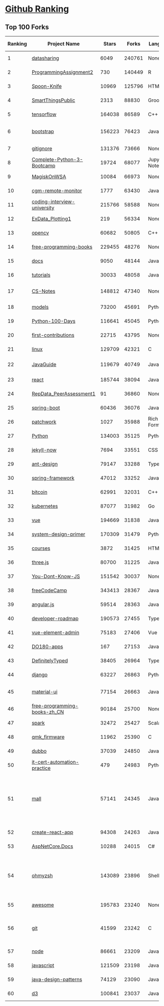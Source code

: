 [Github Ranking](../README.md)
==========

## Top 100 Forks

| Ranking | Project Name | Stars | Forks | Language | Open Issues | Description | Last Commit |
| ------- | ------------ | ----- | ----- | -------- | ----------- | ----------- | ----------- |
| 1 | [datasharing](https://github.com/jtleek/datasharing) | 6049 | 240761 | None | 283 | The Leek group guide to data sharing  | 2022-03-24T18:07:14Z |
| 2 | [ProgrammingAssignment2](https://github.com/rdpeng/ProgrammingAssignment2) | 730 | 140449 | R | 180 | Repository for Programming Assignment 2 for R Programming on Coursera | 2022-04-03T17:44:00Z |
| 3 | [Spoon-Knife](https://github.com/octocat/Spoon-Knife) | 10969 | 125796 | HTML | 1410 | This repo is for demonstration purposes only. | 2022-04-02T20:48:17Z |
| 4 | [SmartThingsPublic](https://github.com/SmartThingsCommunity/SmartThingsPublic) | 2313 | 88830 | Groovy | 58 | SmartThings open-source DeviceTypeHandlers and SmartApps code | 2022-04-02T13:41:51Z |
| 5 | [tensorflow](https://github.com/tensorflow/tensorflow) | 164038 | 86589 | C++ | 2291 | An Open Source Machine Learning Framework for Everyone | 2022-04-04T02:43:46Z |
| 6 | [bootstrap](https://github.com/twbs/bootstrap) | 156223 | 76423 | JavaScript | 317 | The most popular HTML, CSS, and JavaScript framework for developing responsive, mobile first projects on the web. | 2022-04-03T08:48:56Z |
| 7 | [gitignore](https://github.com/github/gitignore) | 131376 | 73666 | None | 0 | A collection of useful .gitignore templates | 2022-04-02T07:36:39Z |
| 8 | [Complete-Python-3-Bootcamp](https://github.com/Pierian-Data/Complete-Python-3-Bootcamp) | 19724 | 68077 | Jupyter Notebook | 65 | Course Files for Complete Python 3 Bootcamp Course on Udemy | 2022-03-31T14:37:17Z |
| 9 | [MagiskOnWSA](https://github.com/LSPosed/MagiskOnWSA) | 10084 | 66973 | None | 1 | Integrate Magisk root and Google Apps (OpenGApps) into WSA (Windows Subsystem for Android) | 2022-03-31T14:37:56Z |
| 10 | [cgm-remote-monitor](https://github.com/nightscout/cgm-remote-monitor) | 1777 | 63430 | JavaScript | 119 | nightscout web monitor | 2022-04-02T15:59:22Z |
| 11 | [coding-interview-university](https://github.com/jwasham/coding-interview-university) | 215766 | 58588 | None | 38 | A complete computer science study plan to become a software engineer. | 2022-04-01T16:16:02Z |
| 12 | [ExData_Plotting1](https://github.com/rdpeng/ExData_Plotting1) | 219 | 56334 | None | 75 | Plotting Assignment 1 for Exploratory Data Analysis | 2022-02-07T21:30:45Z |
| 13 | [opencv](https://github.com/opencv/opencv) | 60682 | 50805 | C++ | 1992 | Open Source Computer Vision Library | 2022-04-03T19:44:58Z |
| 14 | [free-programming-books](https://github.com/EbookFoundation/free-programming-books) | 229455 | 48276 | None | 30 | :books: Freely available programming books | 2022-04-03T20:33:35Z |
| 15 | [docs](https://github.com/github/docs) | 9050 | 48144 | JavaScript | 107 | The open-source repo for docs.github.com | 2022-04-04T02:55:02Z |
| 16 | [tutorials](https://github.com/eugenp/tutorials) | 30033 | 48058 | Java | 37 | Just Announced - "Learn Spring Security OAuth":  | 2022-04-03T22:13:29Z |
| 17 | [CS-Notes](https://github.com/CyC2018/CS-Notes) | 148812 | 47340 | None | 104 | :books: 技术面试必备基础知识、Leetcode、计算机操作系统、计算机网络、系统设计 | 2022-03-30T23:00:18Z |
| 18 | [models](https://github.com/tensorflow/models) | 73200 | 45691 | Python | 1146 | Models and examples built with TensorFlow | 2022-04-03T04:10:34Z |
| 19 | [Python-100-Days](https://github.com/jackfrued/Python-100-Days) | 116641 | 45045 | Python | 456 | Python - 100天从新手到大师 | 2022-03-31T15:58:19Z |
| 20 | [first-contributions](https://github.com/firstcontributions/first-contributions) | 22715 | 43795 | None | 68 | 🚀✨ Help beginners to contribute to open source projects | 2022-04-04T02:32:47Z |
| 21 | [linux](https://github.com/torvalds/linux) | 129709 | 42321 | C | 0 | Linux kernel source tree | 2022-04-03T21:42:23Z |
| 22 | [JavaGuide](https://github.com/Snailclimb/JavaGuide) | 119679 | 40749 | Java | 69 | 「Java学习+面试指南」一份涵盖大部分 Java 程序员所需要掌握的核心知识。准备 Java 面试，首选 JavaGuide！ | 2022-04-04T01:08:43Z |
| 23 | [react](https://github.com/facebook/react) | 185744 | 38094 | JavaScript | 681 | A declarative, efficient, and flexible JavaScript library for building user interfaces. | 2022-04-04T02:09:26Z |
| 24 | [RepData_PeerAssessment1](https://github.com/rdpeng/RepData_PeerAssessment1) | 91 | 36860 | None | 6 | Peer Assessment 1 for Reproducible Research | 2022-03-16T16:22:23Z |
| 25 | [spring-boot](https://github.com/spring-projects/spring-boot) | 60436 | 36076 | Java | 542 | Spring Boot | 2022-04-04T02:29:25Z |
| 26 | [patchwork](https://github.com/jlord/patchwork) | 1027 | 35988 | Rich Text Format | 18 | All the Git-it Workshop completers!  | 2022-04-03T12:40:38Z |
| 27 | [Python](https://github.com/TheAlgorithms/Python) | 134003 | 35125 | Python | 23 | All Algorithms implemented in Python | 2022-04-01T20:07:27Z |
| 28 | [jekyll-now](https://github.com/barryclark/jekyll-now) | 7694 | 33551 | CSS | 137 | Build a Jekyll blog in minutes, without touching the command line. | 2022-04-03T22:37:27Z |
| 29 | [ant-design](https://github.com/ant-design/ant-design) | 79147 | 33288 | TypeScript | 764 | An enterprise-class UI design language and React UI library | 2022-04-03T15:27:46Z |
| 30 | [spring-framework](https://github.com/spring-projects/spring-framework) | 47012 | 33252 | Java | 1127 | Spring Framework | 2022-04-01T17:25:23Z |
| 31 | [bitcoin](https://github.com/bitcoin/bitcoin) | 62991 | 32031 | C++ | 601 | Bitcoin Core integration/staging tree | 2022-04-03T23:05:21Z |
| 32 | [kubernetes](https://github.com/kubernetes/kubernetes) | 87077 | 31982 | Go | 1619 | Production-Grade Container Scheduling and Management | 2022-04-04T02:58:01Z |
| 33 | [vue](https://github.com/vuejs/vue) | 194669 | 31838 | JavaScript | 328 | 🖖 Vue.js is a progressive, incrementally-adoptable JavaScript framework for building UI on the web. | 2022-04-01T13:28:57Z |
| 34 | [system-design-primer](https://github.com/donnemartin/system-design-primer) | 170309 | 31479 | Python | 151 | Learn how to design large-scale systems. Prep for the system design interview.  Includes Anki flashcards. | 2022-03-30T22:02:33Z |
| 35 | [courses](https://github.com/DataScienceSpecialization/courses) | 3872 | 31425 | HTML | 26 | Course materials for the Data Science Specialization: https://www.coursera.org/specialization/jhudatascience/1 | 2021-03-30T06:51:57Z |
| 36 | [three.js](https://github.com/mrdoob/three.js) | 80700 | 31225 | JavaScript | 338 | JavaScript 3D Library. | 2022-04-03T12:42:33Z |
| 37 | [You-Dont-Know-JS](https://github.com/getify/You-Dont-Know-JS) | 151542 | 30037 | None | 82 | A book series on JavaScript. @YDKJS on twitter. | 2022-03-23T11:00:22Z |
| 38 | [freeCodeCamp](https://github.com/freeCodeCamp/freeCodeCamp) | 343413 | 28367 | JavaScript | 122 | freeCodeCamp.org's open-source codebase and curriculum. Learn to code for free. | 2022-04-03T19:51:54Z |
| 39 | [angular.js](https://github.com/angular/angular.js) | 59514 | 28363 | JavaScript | 391 | AngularJS - HTML enhanced for web apps! | 2022-03-24T19:28:06Z |
| 40 | [developer-roadmap](https://github.com/kamranahmedse/developer-roadmap) | 190573 | 27455 | TypeScript | 103 | Roadmap to becoming a developer in 2022 | 2022-03-31T21:33:27Z |
| 41 | [vue-element-admin](https://github.com/PanJiaChen/vue-element-admin) | 75183 | 27406 | Vue | 1064 | :tada: A magical vue admin                                                                https://panjiachen.github.io/vue-element-admin | 2022-03-31T05:11:14Z |
| 42 | [DO180-apps](https://github.com/RedHatTraining/DO180-apps) | 167 | 27153 | JavaScript | 0 | DO180 Repository for Sample Applications | 2022-04-03T23:33:52Z |
| 43 | [DefinitelyTyped](https://github.com/DefinitelyTyped/DefinitelyTyped) | 38405 | 26964 | TypeScript | 559 | The repository for high quality TypeScript type definitions. | 2022-04-04T02:58:59Z |
| 44 | [django](https://github.com/django/django) | 63227 | 26863 | Python | 0 | The Web framework for perfectionists with deadlines. | 2022-04-03T04:52:09Z |
| 45 | [material-ui](https://github.com/mui/material-ui) | 77154 | 26663 | JavaScript | 980 | MUI Core (formerly Material-UI) is the React UI library you always wanted. Follow your own design system, or start with Material Design. | 2022-04-03T17:09:28Z |
| 46 | [free-programming-books-zh_CN](https://github.com/justjavac/free-programming-books-zh_CN) | 90184 | 25700 | None | 0 | :books: 免费的计算机编程类中文书籍，欢迎投稿 | 2022-03-22T14:03:30Z |
| 47 | [spark](https://github.com/apache/spark) | 32472 | 25427 | Scala | 0 | Apache Spark - A unified analytics engine for large-scale data processing | 2022-04-04T02:51:46Z |
| 48 | [qmk_firmware](https://github.com/qmk/qmk_firmware) | 11962 | 25390 | C | 476 | Open-source keyboard firmware for Atmel AVR and Arm USB families | 2022-04-04T02:29:46Z |
| 49 | [dubbo](https://github.com/apache/dubbo) | 37039 | 24850 | Java | 343 | Apache Dubbo is a high-performance, java based, open source RPC framework. | 2022-04-03T14:29:50Z |
| 50 | [it-cert-automation-practice](https://github.com/google/it-cert-automation-practice) | 479 | 24983 | Python | 44 | Google IT Automation with Python Professional Certificate - Practice files | 2022-04-03T23:53:55Z |
| 51 | [mall](https://github.com/macrozheng/mall) | 57141 | 24345 | Java | 23 | mall项目是一套电商系统，包括前台商城系统及后台管理系统，基于SpringBoot+MyBatis实现，采用Docker容器化部署。 前台商城系统包含首页门户、商品推荐、商品搜索、商品展示、购物车、订单流程、会员中心、客户服务、帮助中心等模块。 后台管理系统包含商品管理、订单管理、会员管理、促销管理、运营管理、内容管理、统计报表、财务管理、权限管理、设置等模块。 | 2022-04-01T12:09:02Z |
| 52 | [create-react-app](https://github.com/facebook/create-react-app) | 94308 | 24263 | JavaScript | 1257 | Set up a modern web app by running one command. | 2022-04-03T06:12:11Z |
| 53 | [AspNetCore.Docs](https://github.com/dotnet/AspNetCore.Docs) | 10288 | 24015 | C# | 529 | Documentation for ASP.NET Core | 2022-04-03T18:13:59Z |
| 54 | [ohmyzsh](https://github.com/ohmyzsh/ohmyzsh) | 143089 | 23896 | Shell | 179 | 🙃   A delightful community-driven (with 2,000+ contributors) framework for managing your zsh configuration. Includes 300+ optional plugins (rails, git, macOS, hub, docker, homebrew, node, php, python, etc), 140+ themes to spice up your morning, and an auto-update tool so that makes it easy to keep up with the latest updates from the community. | 2022-04-03T21:12:35Z |
| 55 | [awesome](https://github.com/sindresorhus/awesome) | 195783 | 23240 | None | 21 | 😎 Awesome lists about all kinds of interesting topics | 2022-04-01T06:34:13Z |
| 56 | [git](https://github.com/git/git) | 41599 | 23242 | C | 0 | Git Source Code Mirror - This is a publish-only repository but pull requests can be turned into patches to the mailing list via GitGitGadget (https://gitgitgadget.github.io/). Please follow Documentation/SubmittingPatches procedure for any of your improvements. | 2022-04-04T00:34:38Z |
| 57 | [node](https://github.com/nodejs/node) | 86661 | 23209 | JavaScript | 1322 | Node.js JavaScript runtime :sparkles::turtle::rocket::sparkles: | 2022-04-04T02:36:56Z |
| 58 | [javascript](https://github.com/airbnb/javascript) | 121509 | 23198 | JavaScript | 87 | JavaScript Style Guide | 2022-03-31T21:00:15Z |
| 59 | [java-design-patterns](https://github.com/iluwatar/java-design-patterns) | 74129 | 23090 | Java | 221 | Design patterns implemented in Java | 2022-03-31T20:52:18Z |
| 60 | [d3](https://github.com/d3/d3) | 100841 | 23037 | JavaScript | 3 | Bring data to life with SVG, Canvas and HTML. :bar_chart::chart_with_upwards_trend::tada: | 2022-04-03T15:45:12Z |

